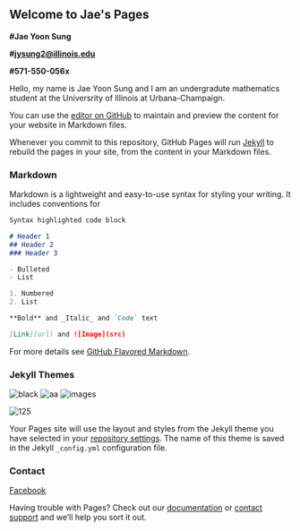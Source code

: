 ## Welcome to Jae's Pages

**#Jae Yoon Sung**

**#jysung2@illinois.edu**

**#571-550-056x**

Hello, my name is Jae Yoon Sung and I am an undergradute mathematics student at the Universrity of Illinois at Urbana-Champaign.

You can use the [editor on GitHub](https://github.com/jysung2/jysung2-website/edit/master/README.md) to maintain and preview the content for your website in Markdown files.

Whenever you commit to this repository, GitHub Pages will run [Jekyll](https://jekyllrb.com/) to rebuild the pages in your site, from the content in your Markdown files.

### Markdown

Markdown is a lightweight and easy-to-use syntax for styling your writing. It includes conventions for

```markdown
Syntax highlighted code block

# Header 1
## Header 2
### Header 3

- Bulleted
- List

1. Numbered
2. List

**Bold** and _Italic_ and `Code` text

[Link](url) and ![Image](src)
```

For more details see [GitHub Flavored Markdown](https://guides.github.com/features/mastering-markdown/).

### Jekyll Themes
![black](https://user-images.githubusercontent.com/32148061/33755651-754a2d46-dbb7-11e7-8818-68cf54e0bee4.jpg)
![aa](https://user-images.githubusercontent.com/32148061/33755702-b6f30380-dbb7-11e7-8ab9-e6ab61007405.jpg)
![images](https://user-images.githubusercontent.com/32148061/33755707-b822fcce-dbb7-11e7-94fc-c570ea4589d2.jpg)



![125](https://user-images.githubusercontent.com/32148061/33755306-c6a4888c-dbb5-11e7-848b-e657dec765b9.jpeg)

Your Pages site will use the layout and styles from the Jekyll theme you have selected in your [repository settings](https://github.com/jysung2/jysung2-website/settings). The name of this theme is saved in the Jekyll `_config.yml` configuration file.

### Contact
[Facebook](https://wwww.facebook.com/yunjoo.lee.9843)

Having trouble with Pages? Check out our [documentation](https://help.github.com/categories/github-pages-basics/) or [contact support](https://github.com/contact) and we’ll help you sort it out.
